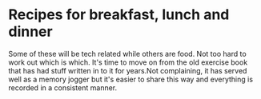 # Recipes for breakfast, lunch and dinner

Some of these will be tech related while others are food. 
Not too hard to work out which is which. 
It's time to move on from the old exercise book that has 
had stuff written in to it for years.Not complaining, it has served well
as a memory jogger but it's easier to share this way and everything
is recorded in a consistent manner. 


